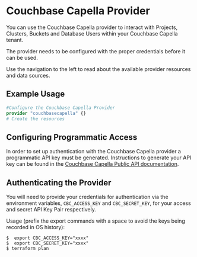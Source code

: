 # Couchbase Capella Provider

You can use the Couchbase Capella provider to interact with Projects, Clusters, Buckets and Database Users within your Couchbase Capella tenant.

The provider needs to be configured with the proper credentials before it can be used.

Use the navigation to the left to read about the available provider resources and data sources.

## Example Usage

```terraform
#Configure the Couchbase Capella Provider
provider "couchbasecapella" {}
# Create the resources
```

## Configuring Programmatic Access

In order to set up authentication with the Couchbase Capella provider a programmatic API key must be generated. Instructions to generate your API key can be found in the [Couchbase Capella Public API documentation](https://docs.couchbase.com/cloud/public-api-guide/using-cloud-public-api.html).

## Authenticating the Provider

You will need to provide your credentials for authentication via the environment variables,
`CBC_ACCESS_KEY` and `CBC_SECRET_KEY`,
for your access and secret API Key Pair respectively.

Usage (prefix the export commands with a space to avoid the keys being recorded in OS history):

```shell
$  export CBC_ACCESS_KEY="xxxx"
$  export CBC_SECRET_KEY="xxxx"
$ terraform plan
```

